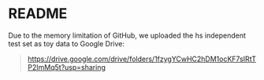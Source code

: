 # README

Due to the memory limitation of GitHub, we uploaded the hs independent test set as toy data to Google Drive:
> https://drive.google.com/drive/folders/1fzygYCwHC2hDM1ocKF7sIRtTP2ImMq5t?usp=sharing

